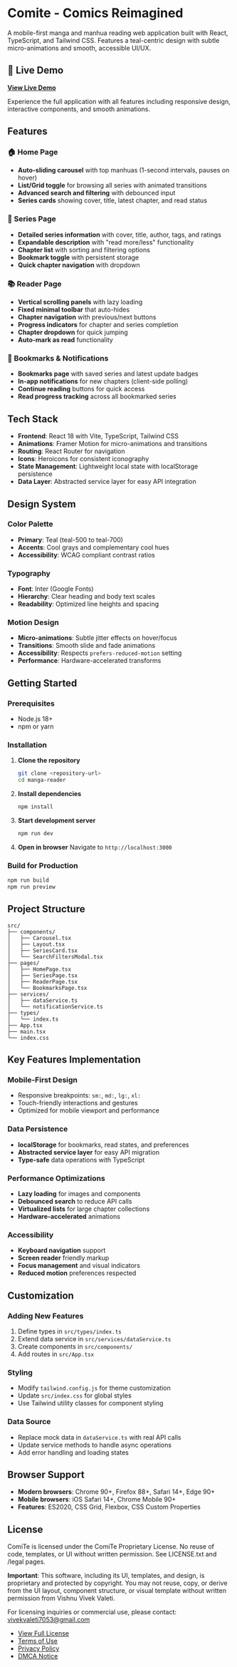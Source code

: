 # Comite - Comics Reimagined

A mobile-first manga and manhua reading web application built with React, TypeScript, and Tailwind CSS. Features a teal-centric design with subtle micro-animations and smooth, accessible UI/UX.

## 🚀 Live Demo

**[View Live Demo](https://comitecomic.vercel.app/)**

Experience the full application with all features including responsive design, interactive components, and smooth animations.

## Features

### 🏠 Home Page
- **Auto-sliding carousel** with top manhuas (1-second intervals, pauses on hover)
- **List/Grid toggle** for browsing all series with animated transitions
- **Advanced search and filtering** with debounced input
- **Series cards** showing cover, title, latest chapter, and read status

### 📖 Series Page
- **Detailed series information** with cover, title, author, tags, and ratings
- **Expandable description** with "read more/less" functionality
- **Chapter list** with sorting and filtering options
- **Bookmark toggle** with persistent storage
- **Quick chapter navigation** with dropdown

### 📚 Reader Page
- **Vertical scrolling panels** with lazy loading
- **Fixed minimal toolbar** that auto-hides
- **Chapter navigation** with previous/next buttons
- **Progress indicators** for chapter and series completion
- **Chapter dropdown** for quick jumping
- **Auto-mark as read** functionality

### 🔖 Bookmarks & Notifications
- **Bookmarks page** with saved series and latest update badges
- **In-app notifications** for new chapters (client-side polling)
- **Continue reading** buttons for quick access
- **Read progress tracking** across all bookmarked series

## Tech Stack

- **Frontend**: React 18 with Vite, TypeScript, Tailwind CSS
- **Animations**: Framer Motion for micro-animations and transitions
- **Routing**: React Router for navigation
- **Icons**: Heroicons for consistent iconography
- **State Management**: Lightweight local state with localStorage persistence
- **Data Layer**: Abstracted service layer for easy API integration

## Design System

### Color Palette
- **Primary**: Teal (teal-500 to teal-700)
- **Accents**: Cool grays and complementary cool hues
- **Accessibility**: WCAG compliant contrast ratios

### Typography
- **Font**: Inter (Google Fonts)
- **Hierarchy**: Clear heading and body text scales
- **Readability**: Optimized line heights and spacing

### Motion Design
- **Micro-animations**: Subtle jitter effects on hover/focus
- **Transitions**: Smooth slide and fade animations
- **Accessibility**: Respects `prefers-reduced-motion` setting
- **Performance**: Hardware-accelerated transforms

## Getting Started

### Prerequisites
- Node.js 18+ 
- npm or yarn

### Installation

1. **Clone the repository**
   ```bash
   git clone <repository-url>
   cd manga-reader
   ```

2. **Install dependencies**
   ```bash
   npm install
   ```

3. **Start development server**
   ```bash
   npm run dev
   ```

4. **Open in browser**
   Navigate to `http://localhost:3000`

### Build for Production

```bash
npm run build
npm run preview
```

## Project Structure

```
src/
├── components/         
│   ├── Carousel.tsx   
│   ├── Layout.tsx      
│   ├── SeriesCard.tsx  
│   └── SearchFiltersModal.tsx
├── pages/             
│   ├── HomePage.tsx    
│   ├── SeriesPage.tsx  
│   ├── ReaderPage.tsx  
│   └── BookmarksPage.tsx
├── services/          
│   ├── dataService.ts  
│   └── notificationService.ts
├── types/              
│   └── index.ts
├── App.tsx           
├── main.tsx          
└── index.css          
```

## Key Features Implementation

### Mobile-First Design
- Responsive breakpoints: `sm:`, `md:`, `lg:`, `xl:`
- Touch-friendly interactions and gestures
- Optimized for mobile viewport and performance

### Data Persistence
- **localStorage** for bookmarks, read states, and preferences
- **Abstracted service layer** for easy API migration
- **Type-safe** data operations with TypeScript

### Performance Optimizations
- **Lazy loading** for images and components
- **Debounced search** to reduce API calls
- **Virtualized lists** for large chapter collections
- **Hardware-accelerated** animations

### Accessibility
- **Keyboard navigation** support
- **Screen reader** friendly markup
- **Focus management** and visual indicators
- **Reduced motion** preferences respected

## Customization

### Adding New Features
1. Define types in `src/types/index.ts`
2. Extend data service in `src/services/dataService.ts`
3. Create components in `src/components/`
4. Add routes in `src/App.tsx`

### Styling
- Modify `tailwind.config.js` for theme customization
- Update `src/index.css` for global styles
- Use Tailwind utility classes for component styling

### Data Source
- Replace mock data in `dataService.ts` with real API calls
- Update service methods to handle async operations
- Add error handling and loading states

## Browser Support

- **Modern browsers**: Chrome 90+, Firefox 88+, Safari 14+, Edge 90+
- **Mobile browsers**: iOS Safari 14+, Chrome Mobile 90+
- **Features**: ES2020, CSS Grid, Flexbox, CSS Custom Properties

## License

ComiTe is licensed under the ComiTe Proprietary License. No reuse of code, templates, or UI without written permission. See LICENSE.txt and /legal pages.

**Important**: This software, including its UI, templates, and design, is proprietary and protected by copyright. You may not reuse, copy, or derive from the UI layout, component structure, or visual template without written permission from Vishnu Vivek Valeti.

For licensing inquiries or commercial use, please contact: vivekvaleti7053@gmail.com

- [View Full License](/legal/license)
- [Terms of Use](/legal/terms)
- [Privacy Policy](/legal/privacy)
- [DMCA Notice](/legal/dmca)
